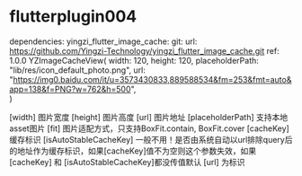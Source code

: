 # flutterplugin004
dependencies:
  yingzi_flutter_image_cache:
    git:
      url: https://github.com/Yingzi-Technology/yingzi_flutter_image_cache.git
      ref: 1.0.0
YZImageCacheView(
    width: 120,
    height: 120,
    placeholderPath: "lib/res/icon_default_photo.png",
    url: "https://img0.baidu.com/it/u=3573430833,889588534&fm=253&fmt=auto&app=138&f=PNG?w=762&h=500",  
)


[width] 图片宽度
[height] 图片高度
[url] 图片地址
[placeholderPath] 支持本地asset图片
[fit] 图片适配方式，只支持BoxFit.contain, BoxFit.cover
[cacheKey] 缓存标识
[isAutoStableCacheKey] 一般不用！是否由系统自动以url排除query后的地址作为缓存标识，如果[cacheKey]值不为空则这个参数失效，如果 [cacheKey] 和 [isAutoStableCacheKey]都没传值默认 [url] 为标识
